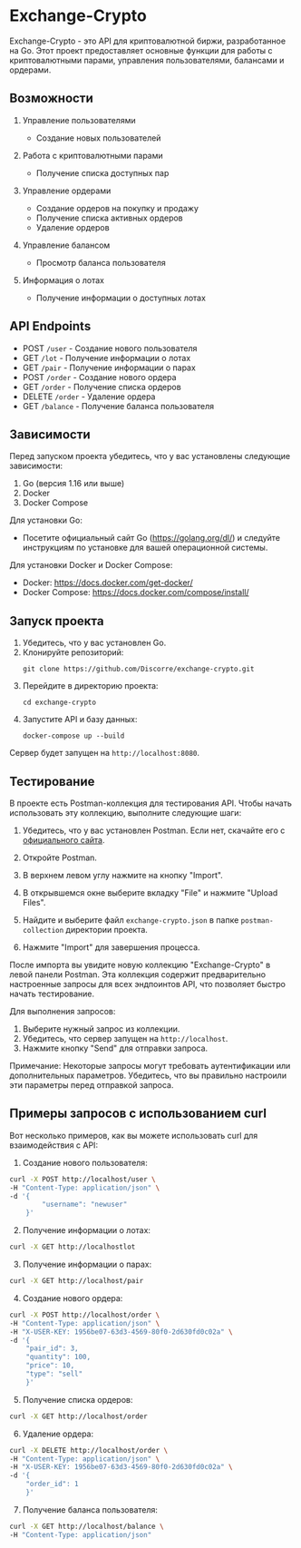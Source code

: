 # Exchange-Crypto

Exchange-Crypto - это API для криптовалютной биржи, разработанное на Go. Этот проект предоставляет основные функции для работы с криптовалютными парами, управления пользователями, балансами и ордерами.

## Возможности

1. Управление пользователями
   - Создание новых пользователей

2. Работа с криптовалютными парами
   - Получение списка доступных пар

3. Управление ордерами
   - Создание ордеров на покупку и продажу
   - Получение списка активных ордеров
   - Удаление ордеров

4. Управление балансом
   - Просмотр баланса пользователя

5. Информация о лотах
   - Получение информации о доступных лотах

## API Endpoints

- POST `/user` - Создание нового пользователя
- GET `/lot` - Получение информации о лотах
- GET `/pair` - Получение информации о парах
- POST `/order` - Создание нового ордера
- GET `/order` - Получение списка ордеров
- DELETE `/order` - Удаление ордера
- GET `/balance` - Получение баланса пользователя

## Зависимости

Перед запуском проекта убедитесь, что у вас установлены следующие зависимости:

1. Go (версия 1.16 или выше)
2. Docker
3. Docker Compose

Для установки Go:
- Посетите официальный сайт Go (https://golang.org/dl/) и следуйте инструкциям по установке для вашей операционной системы.

Для установки Docker и Docker Compose:
- Docker: https://docs.docker.com/get-docker/
- Docker Compose: https://docs.docker.com/compose/install/


## Запуск проекта

1. Убедитесь, что у вас установлен Go.
2. Клонируйте репозиторий:
   ```
   git clone https://github.com/Discorre/exchange-crypto.git
   ```
3. Перейдите в директорию проекта:
   ```
   cd exchange-crypto
   ```
4. Запустите API и базу данных:
   ```
   docker-compose up --build
   ```

Сервер будет запущен на `http://localhost:8080`.

## Тестирование

В проекте есть Postman-коллекция для тестирования API. Чтобы начать использовать эту коллекцию, выполните следующие шаги:

1. Убедитесь, что у вас установлен Postman. Если нет, скачайте его с [официального сайта](https://www.postman.com/downloads/).

2. Откройте Postman.

3. В верхнем левом углу нажмите на кнопку "Import".

4. В открывшемся окне выберите вкладку "File" и нажмите "Upload Files".

5. Найдите и выберите файл `exchange-crypto.json` в папке `postman-collection` директории проекта.

6. Нажмите "Import" для завершения процесса.

После импорта вы увидите новую коллекцию "Exchange-Crypto" в левой панели Postman. Эта коллекция содержит предварительно настроенные запросы для всех эндпоинтов API, что позволяет быстро начать тестирование.

Для выполнения запросов:

1. Выберите нужный запрос из коллекции.
2. Убедитесь, что сервер запущен на `http://localhost`.
3. Нажмите кнопку "Send" для отправки запроса.

Примечание: Некоторые запросы могут требовать аутентификации или дополнительных параметров. Убедитесь, что вы правильно настроили эти параметры перед отправкой запроса.

## Примеры запросов с использованием curl

Вот несколько примеров, как вы можете использовать curl для взаимодействия с API:

1. Создание нового пользователя:
```bash
curl -X POST http://localhost/user \
-H "Content-Type: application/json" \
-d '{
        "username": "newuser"
    }'
```

2. Получение информации о лотах:
```bash
curl -X GET http://localhostlot
```

3. Получение информации о парах:
```bash
curl -X GET http://localhost/pair
```

4. Создание нового ордера:
```bash
curl -X POST http://localhost/order \
-H "Content-Type: application/json" \
-H "X-USER-KEY: 1956be07-63d3-4569-80f0-2d630fd0c02a" \
-d '{
    "pair_id": 3,
    "quantity": 100,
    "price": 10,
    "type": "sell"
    }'
```

5. Получение списка ордеров:
```bash
curl -X GET http://localhost/order
```

6. Удаление ордера:
```bash
curl -X DELETE http://localhost/order \
-H "Content-Type: application/json" \
-H "X-USER-KEY: 1956be07-63d3-4569-80f0-2d630fd0c02a" \
-d '{
    "order_id": 1
    }'
```

7. Получение баланса пользователя:
```bash
curl -X GET http://localhost/balance \
-H "Content-Type: application/json"
```
